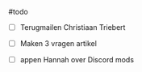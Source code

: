 
#todo 
- [ ] Terugmailen Christiaan Triebert
- [ ] Maken 3 vragen artikel
- [ ] appen Hannah over Discord mods



